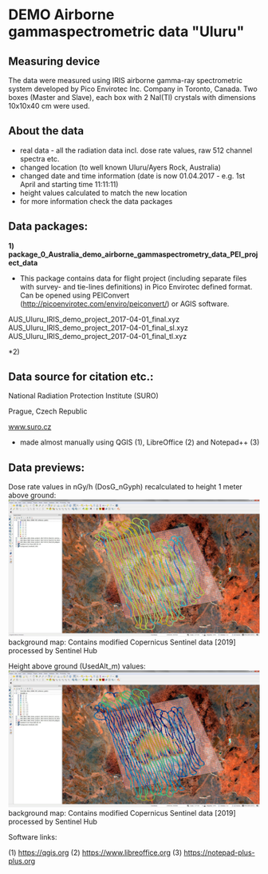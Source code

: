 # DEMO Airborne gammaspectrometric data "Uluru"

## Measuring device ##

The data were measured using IRIS airborne gamma-ray spectrometric system developed by Pico Envirotec Inc. Company in Toronto, Canada. Two boxes (Master and Slave), each box with 2 NaI(Tl) crystals with dimensions 10x10x40 cm were used.

## About the data ##

- real data - all the radiation data incl. dose rate values, raw 512 channel spectra etc.
- changed location (to well known Uluru/Ayers Rock, Australia)
- changed date and time information (date is now 01.04.2017 - e.g. 1st April and starting time 11:11:11)
- height values calculated to match the new location
- for more information check the data packages

## Data packages: ##

**1) package_0_Australia_demo_airborne_gammaspectrometry_data_PEI_project_data**

- This package contains data for flight project (including separate files with survey- and tie-lines definitions) in 
Pico Envirotec defined format. Can be opened using PEIConvert (http://picoenvirotec.com/enviro/peiconvert/) or AGIS software.

AUS_Uluru_IRIS_demo_project_2017-04-01_final.xyz
AUS_Uluru_IRIS_demo_project_2017-04-01_final_sl.xyz
AUS_Uluru_IRIS_demo_project_2017-04-01_final_tl.xyz

*2) 

## Data source for citation etc.: ##

National Radiation Protection Institute (SURO)

Prague, Czech Republic

www.suro.cz

- made almost manually using QGIS (1), LibreOffice (2) and Notepad++ (3)

## Data previews: ##

Dose rate values in nGy/h (DosG_nGyph) recalculated to height 1 meter above ground:
![Alt text](img/QGIS_preview_DosG.jpg?raw=true "Uluru DEMO data - dose rate values preview")
background map: Contains modified Copernicus Sentinel data [2019] processed by Sentinel Hub

Height above ground (UsedAlt_m) values:
![Alt text](img/QGIS_preview_UsedAlt.jpg?raw=true "Uluru DEMO data - heights above ground values preview")
background map: Contains modified Copernicus Sentinel data [2019] processed by Sentinel Hub

Software links:

(1) https://qgis.org
(2) https://www.libreoffice.org
(3) https://notepad-plus-plus.org

